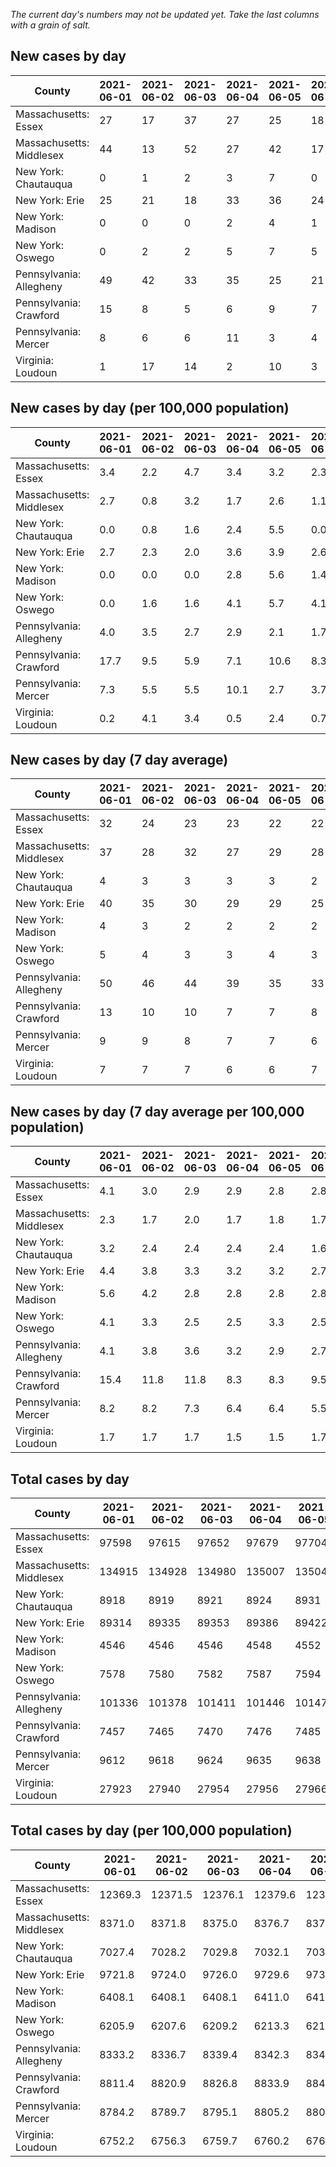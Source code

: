 _The current day's numbers may not be updated yet. Take the last columns with a grain of salt._
## New cases by day

| County | 2021-06-01 | 2021-06-02 | 2021-06-03 | 2021-06-04 | 2021-06-05 | 2021-06-06 | 2021-06-07 |
| --- | --- | --- | --- | --- | --- | --- | --- |
| Massachusetts: Essex | 27 | 17 | 37 | 27 | 25 | 18 | 7 |
| Massachusetts: Middlesex | 44 | 13 | 52 | 27 | 42 | 17 | 15 |
| New York: Chautauqua | 0 | 1 | 2 | 3 | 7 | 0 | 5 |
| New York: Erie | 25 | 21 | 18 | 33 | 36 | 24 | 26 |
| New York: Madison | 0 | 0 | 0 | 2 | 4 | 1 |  |
| New York: Oswego | 0 | 2 | 2 | 5 | 7 | 5 | 2 |
| Pennsylvania: Allegheny | 49 | 42 | 33 | 35 | 25 | 21 | 30 |
| Pennsylvania: Crawford | 15 | 8 | 5 | 6 | 9 | 7 | 5 |
| Pennsylvania: Mercer | 8 | 6 | 6 | 11 | 3 | 4 | 2 |
| Virginia: Loudoun | 1 | 17 | 14 | 2 | 10 | 3 | 6 |

## New cases by day (per 100,000 population)

| County | 2021-06-01 | 2021-06-02 | 2021-06-03 | 2021-06-04 | 2021-06-05 | 2021-06-06 | 2021-06-07 |
| --- | --- | --- | --- | --- | --- | --- | --- |
| Massachusetts: Essex | 3.4 | 2.2 | 4.7 | 3.4 | 3.2 | 2.3 | 0.9 |
| Massachusetts: Middlesex | 2.7 | 0.8 | 3.2 | 1.7 | 2.6 | 1.1 | 0.9 |
| New York: Chautauqua | 0.0 | 0.8 | 1.6 | 2.4 | 5.5 | 0.0 | 3.9 |
| New York: Erie | 2.7 | 2.3 | 2.0 | 3.6 | 3.9 | 2.6 | 2.8 |
| New York: Madison | 0.0 | 0.0 | 0.0 | 2.8 | 5.6 | 1.4 |  |
| New York: Oswego | 0.0 | 1.6 | 1.6 | 4.1 | 5.7 | 4.1 | 1.6 |
| Pennsylvania: Allegheny | 4.0 | 3.5 | 2.7 | 2.9 | 2.1 | 1.7 | 2.5 |
| Pennsylvania: Crawford | 17.7 | 9.5 | 5.9 | 7.1 | 10.6 | 8.3 | 5.9 |
| Pennsylvania: Mercer | 7.3 | 5.5 | 5.5 | 10.1 | 2.7 | 3.7 | 1.8 |
| Virginia: Loudoun | 0.2 | 4.1 | 3.4 | 0.5 | 2.4 | 0.7 | 1.5 |

## New cases by day (7 day average)

| County | 2021-06-01 | 2021-06-02 | 2021-06-03 | 2021-06-04 | 2021-06-05 | 2021-06-06 | 2021-06-07 |
| --- | --- | --- | --- | --- | --- | --- | --- |
| Massachusetts: Essex | 32 | 24 | 23 | 23 | 22 | 22 | 23 |
| Massachusetts: Middlesex | 37 | 28 | 32 | 27 | 29 | 28 | 30 |
| New York: Chautauqua | 4 | 3 | 3 | 3 | 3 | 2 | 3 |
| New York: Erie | 40 | 35 | 30 | 29 | 29 | 25 | 26 |
| New York: Madison | 4 | 3 | 2 | 2 | 2 | 2 |  |
| New York: Oswego | 5 | 4 | 3 | 3 | 4 | 3 | 3 |
| Pennsylvania: Allegheny | 50 | 46 | 44 | 39 | 35 | 33 | 34 |
| Pennsylvania: Crawford | 13 | 10 | 10 | 7 | 7 | 8 | 8 |
| Pennsylvania: Mercer | 9 | 9 | 8 | 7 | 7 | 6 | 6 |
| Virginia: Loudoun | 7 | 7 | 7 | 6 | 6 | 7 | 8 |

## New cases by day (7 day average per 100,000 population)

| County | 2021-06-01 | 2021-06-02 | 2021-06-03 | 2021-06-04 | 2021-06-05 | 2021-06-06 | 2021-06-07 |
| --- | --- | --- | --- | --- | --- | --- | --- |
| Massachusetts: Essex | 4.1 | 3.0 | 2.9 | 2.9 | 2.8 | 2.8 | 2.9 |
| Massachusetts: Middlesex | 2.3 | 1.7 | 2.0 | 1.7 | 1.8 | 1.7 | 1.9 |
| New York: Chautauqua | 3.2 | 2.4 | 2.4 | 2.4 | 2.4 | 1.6 | 2.4 |
| New York: Erie | 4.4 | 3.8 | 3.3 | 3.2 | 3.2 | 2.7 | 2.8 |
| New York: Madison | 5.6 | 4.2 | 2.8 | 2.8 | 2.8 | 2.8 |  |
| New York: Oswego | 4.1 | 3.3 | 2.5 | 2.5 | 3.3 | 2.5 | 2.5 |
| Pennsylvania: Allegheny | 4.1 | 3.8 | 3.6 | 3.2 | 2.9 | 2.7 | 2.8 |
| Pennsylvania: Crawford | 15.4 | 11.8 | 11.8 | 8.3 | 8.3 | 9.5 | 9.5 |
| Pennsylvania: Mercer | 8.2 | 8.2 | 7.3 | 6.4 | 6.4 | 5.5 | 5.5 |
| Virginia: Loudoun | 1.7 | 1.7 | 1.7 | 1.5 | 1.5 | 1.7 | 1.9 |

## Total cases by day

| County | 2021-06-01 | 2021-06-02 | 2021-06-03 | 2021-06-04 | 2021-06-05 | 2021-06-06 | 2021-06-07 |
| --- | --- | --- | --- | --- | --- | --- | --- |
| Massachusetts: Essex | 97598 | 97615 | 97652 | 97679 | 97704 | 97722 | 97729 |
| Massachusetts: Middlesex | 134915 | 134928 | 134980 | 135007 | 135049 | 135066 | 135081 |
| New York: Chautauqua | 8918 | 8919 | 8921 | 8924 | 8931 | 8931 | 8936 |
| New York: Erie | 89314 | 89335 | 89353 | 89386 | 89422 | 89446 | 89472 |
| New York: Madison | 4546 | 4546 | 4546 | 4548 | 4552 | 4553 |  |
| New York: Oswego | 7578 | 7580 | 7582 | 7587 | 7594 | 7599 | 7601 |
| Pennsylvania: Allegheny | 101336 | 101378 | 101411 | 101446 | 101471 | 101492 | 101522 |
| Pennsylvania: Crawford | 7457 | 7465 | 7470 | 7476 | 7485 | 7492 | 7497 |
| Pennsylvania: Mercer | 9612 | 9618 | 9624 | 9635 | 9638 | 9642 | 9644 |
| Virginia: Loudoun | 27923 | 27940 | 27954 | 27956 | 27966 | 27969 | 27975 |

## Total cases by day (per 100,000 population)

| County | 2021-06-01 | 2021-06-02 | 2021-06-03 | 2021-06-04 | 2021-06-05 | 2021-06-06 | 2021-06-07 |
| --- | --- | --- | --- | --- | --- | --- | --- |
| Massachusetts: Essex | 12369.3 | 12371.5 | 12376.1 | 12379.6 | 12382.7 | 12385.0 | 12385.9 |
| Massachusetts: Middlesex | 8371.0 | 8371.8 | 8375.0 | 8376.7 | 8379.3 | 8380.3 | 8381.3 |
| New York: Chautauqua | 7027.4 | 7028.2 | 7029.8 | 7032.1 | 7037.7 | 7037.7 | 7041.6 |
| New York: Erie | 9721.8 | 9724.0 | 9726.0 | 9729.6 | 9733.5 | 9736.1 | 9739.0 |
| New York: Madison | 6408.1 | 6408.1 | 6408.1 | 6411.0 | 6416.6 | 6418.0 |  |
| New York: Oswego | 6205.9 | 6207.6 | 6209.2 | 6213.3 | 6219.0 | 6223.1 | 6224.8 |
| Pennsylvania: Allegheny | 8333.2 | 8336.7 | 8339.4 | 8342.3 | 8344.3 | 8346.1 | 8348.5 |
| Pennsylvania: Crawford | 8811.4 | 8820.9 | 8826.8 | 8833.9 | 8844.5 | 8852.8 | 8858.7 |
| Pennsylvania: Mercer | 8784.2 | 8789.7 | 8795.1 | 8805.2 | 8807.9 | 8811.6 | 8813.4 |
| Virginia: Loudoun | 6752.2 | 6756.3 | 6759.7 | 6760.2 | 6762.6 | 6763.3 | 6764.8 |
